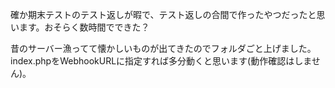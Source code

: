 確か期末テストのテスト返しが暇で、テスト返しの合間で作ったやつだったと思います。おそらく数時間でできた？

昔のサーバー漁ってて懐かしいものが出てきたのでフォルダごと上げました。index.phpをWebhookURLに指定すれば多分動くと思います(動作確認はしません)。
